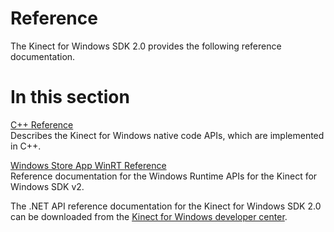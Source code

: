 Reference  
=========  

The Kinect for Windows SDK 2.0 provides the following reference documentation.  

<span id="ID4ER"></span>

In this section  
===============  

[C++ Reference](Reference/C++_Reference.md)    
Describes the Kinect for Windows native code APIs, which are implemented in C++.  

[Windows Store App WinRT Reference](Reference/Kinect_for_Windows_v2.md)    
Reference documentation for the Windows Runtime APIs for the Kinect for Windows SDK v2.  

The .NET API reference documentation for the Kinect for Windows SDK 2.0 can be downloaded from the [Kinect for Windows developer center](http://go.microsoft.com/fwlink/?LinkId=510408).  



<!--Please do not edit the data in the comment block below.-->
<!--
TOCTitle : Reference
RLTitle : Reference
KeywordA : O:Microsoft.Kinect.k4w_reference_v2
KeywordA : bd4fd9ea-9d8e-5c5d-9ec8-482c28298b5e
KeywordK : Reference
KeywordK : Kinect for Windows SDK, introduction
AssetID : bd4fd9ea-9d8e-5c5d-9ec8-482c28298b5e
Locale : en-us
CommunityContent : 1
TopicType : kbOrient
DocSet : K4Wv2
ProjType : K4Wv2Proj
Technology : Kinect for Windows
Product : Kinect for Windows SDK v2
productversion : 20
-->
